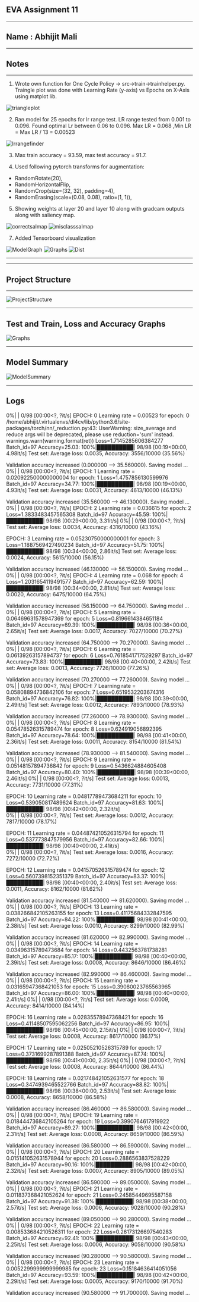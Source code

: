 ## EVA Assignment 11
----------------------
## Name : Abhijit Mali
----------------------
## Notes 
---------------------------------------------------------------------------------------------------------------------------
1. Wrote own function for One Cycle Policy -> src->train->trainhelper.py. Traingle plot was done with Learning Rate (y-axis) vs Epochs on X-Axis using matplot lib.

![triangleplot](https://github.com/csharpshooter/EVA/blob/master/A11/images/TrianglePlot.png)

2. Ran model for 25 epochs for lr range test. LR range tested from 0.001 to 0.096. Found optimal Lr between 0.06 to 0.096.
Max LR = 0.068 ,Min LR = Max LR / 13 = 0.00523

![lrrangefinder](https://github.com/csharpshooter/EVA/blob/master/A11/images/lrrangetestgraph.png)

3. Max train accuracy =  93.59, max test accuracy = 91.7.

4. Used following pytorch transforms for augmentation:
  *  RandomRotate(20),
  *  RandomHorizontalFlip,
  *  RandomCrop(size=(32, 32), padding=4),
  *  RandomErasing(scale=(0.08, 0.08), ratio=(1, 1)),
  
 5. Showing weights at layer 20 and layer 10 along with gradcam outputs along with saliency map.
  
 ![correctsalmap](https://github.com/csharpshooter/EVA/blob/master/A11/images/gradcam/correct_1.png)
 ![misclasssalmap](https://github.com/csharpshooter/EVA/blob/master/A11/images/gradcam/misclassifed_1.png)
 
 7. Added Tensorboard visualization

 ![ModelGraph](https://github.com/csharpshooter/EVA/blob/master/A11/images/ModelGraphTensorBoard.png)
 ![Graphs](https://github.com/csharpshooter/EVA/blob/master/A11/images/TensorBoardGraphs.png)
 ![Dist](https://github.com/csharpshooter/EVA/blob/master/A11/images/TensorBoardDistribution.png)
    
---------------------------------------------------------------------------------------------------------------------------

---------------------------------------------------------------------------------------------------------------------------
## Project Structure
--------------------

![ProjectStructure](https://github.com/csharpshooter/EVA/blob/master/A11/images/projectstructure.png)

---------------------------------------------------------------------------------------------------------------------------
## Test and Train, Loss and Accuracy Graphs

![Graphs](https://github.com/csharpshooter/EVA/blob/master/A11/images/traintestgraphs.png)

---------------------------------------------------------------------------------------------------------------------------
## Model Summary

![ModelSummary](https://github.com/csharpshooter/EVA/blob/master/A11/images/modelsummary.png)

---------------------------------------------------------------------------------------------------------------------------
## Logs
0%|          | 0/98 [00:00<?, ?it/s]
EPOCH: 0
Learning rate = 0.00523  for epoch:  0
/home/abhijit/.virtualenvs/dl4cv/lib/python3.6/site-packages/torch/nn/_reduction.py:43: UserWarning: size_average and reduce args will be deprecated, please use reduction='sum' instead.
  warnings.warn(warning.format(ret))
Loss=1.7145285606384277 Batch_id=97 Accuracy=25.03: 100%|██████████| 98/98 [00:19<00:00,  4.98it/s]
Test set: Average loss: 0.0035, Accuracy: 3556/10000 (35.56%)

Validation accuracy increased (0.000000 --> 35.560000).  Saving model ...
  0%|          | 0/98 [00:00<?, ?it/s]
EPOCH: 1
Learning rate = 0.020922500000000004  for epoch:  1
Loss=1.4757856130599976 Batch_id=97 Accuracy=34.77: 100%|██████████| 98/98 [00:19<00:00,  4.93it/s]
Test set: Average loss: 0.0031, Accuracy: 4613/10000 (46.13%)

Validation accuracy increased (35.560000 --> 46.130000).  Saving model ...
  0%|          | 0/98 [00:00<?, ?it/s]
EPOCH: 2
Learning rate = 0.036615  for epoch:  2
Loss=1.3833483457565308 Batch_id=97 Accuracy=45.59: 100%|██████████| 98/98 [00:29<00:00,  3.31it/s]
  0%|          | 0/98 [00:00<?, ?it/s]
Test set: Average loss: 0.0034, Accuracy: 4316/10000 (43.16%)

EPOCH: 3
Learning rate = 0.05230750000000001  for epoch:  3
Loss=1.1887569427490234 Batch_id=97 Accuracy=51.75: 100%|██████████| 98/98 [00:34<00:00,  2.86it/s]
Test set: Average loss: 0.0024, Accuracy: 5615/10000 (56.15%)

Validation accuracy increased (46.130000 --> 56.150000).  Saving model ...
  0%|          | 0/98 [00:00<?, ?it/s]
EPOCH: 4
Learning rate = 0.068  for epoch:  4
Loss=1.2031654119491577 Batch_id=97 Accuracy=62.59: 100%|██████████| 98/98 [00:34<00:00,  2.81it/s]
Test set: Average loss: 0.0020, Accuracy: 6475/10000 (64.75%)

Validation accuracy increased (56.150000 --> 64.750000).  Saving model ...
  0%|          | 0/98 [00:00<?, ?it/s]
EPOCH: 5
Learning rate = 0.06469631578947369  for epoch:  5
Loss=0.8196614384651184 Batch_id=97 Accuracy=69.39: 100%|██████████| 98/98 [00:36<00:00,  2.65it/s]
Test set: Average loss: 0.0017, Accuracy: 7027/10000 (70.27%)

Validation accuracy increased (64.750000 --> 70.270000).  Saving model ...
  0%|          | 0/98 [00:00<?, ?it/s]
EPOCH: 6
Learning rate = 0.06139263157894737  for epoch:  6
Loss=0.7618541717529297 Batch_id=97 Accuracy=73.83: 100%|██████████| 98/98 [00:40<00:00,  2.42it/s]
Test set: Average loss: 0.0013, Accuracy: 7726/10000 (77.26%)

Validation accuracy increased (70.270000 --> 77.260000).  Saving model ...
  0%|          | 0/98 [00:00<?, ?it/s]
EPOCH: 7
Learning rate = 0.05808894736842106  for epoch:  7
Loss=0.6519532203674316 Batch_id=97 Accuracy=76.82: 100%|██████████| 98/98 [00:39<00:00,  2.49it/s]
Test set: Average loss: 0.0012, Accuracy: 7893/10000 (78.93%)

Validation accuracy increased (77.260000 --> 78.930000).  Saving model ...
  0%|          | 0/98 [00:00<?, ?it/s]
EPOCH: 8
Learning rate = 0.05478526315789474  for epoch:  8
Loss=0.624919056892395 Batch_id=97 Accuracy=78.64: 100%|██████████| 98/98 [00:41<00:00,  2.36it/s] 
Test set: Average loss: 0.0011, Accuracy: 8154/10000 (81.54%)

Validation accuracy increased (78.930000 --> 81.540000).  Saving model ...
  0%|          | 0/98 [00:00<?, ?it/s]
EPOCH: 9
Learning rate = 0.05148157894736842  for epoch:  9
Loss=0.5436624884605408 Batch_id=97 Accuracy=80.40: 100%|██████████| 98/98 [00:39<00:00,  2.46it/s] 
  0%|          | 0/98 [00:00<?, ?it/s]
Test set: Average loss: 0.0013, Accuracy: 7731/10000 (77.31%)

EPOCH: 10
Learning rate = 0.04817789473684211  for epoch:  10
Loss=0.539050817489624 Batch_id=97 Accuracy=81.63: 100%|██████████| 98/98 [00:42<00:00,  2.32it/s]  
  0%|          | 0/98 [00:00<?, ?it/s]
Test set: Average loss: 0.0012, Accuracy: 7817/10000 (78.17%)

EPOCH: 11
Learning rate = 0.044874210526315794  for epoch:  11
Loss=0.537773847579956 Batch_id=97 Accuracy=82.66: 100%|██████████| 98/98 [00:40<00:00,  2.41it/s]  
  0%|          | 0/98 [00:00<?, ?it/s]
Test set: Average loss: 0.0016, Accuracy: 7272/10000 (72.72%)

EPOCH: 12
Learning rate = 0.041570526315789474  for epoch:  12
Loss=0.5607398152351379 Batch_id=97 Accuracy=83.37: 100%|██████████| 98/98 [00:40<00:00,  2.40it/s] 
Test set: Average loss: 0.0011, Accuracy: 8162/10000 (81.62%)

Validation accuracy increased (81.540000 --> 81.620000).  Saving model ...
  0%|          | 0/98 [00:00<?, ?it/s]
EPOCH: 13
Learning rate = 0.038266842105263155  for epoch:  13
Loss=0.41175684332847595 Batch_id=97 Accuracy=84.22: 100%|██████████| 98/98 [00:41<00:00,  2.38it/s]
Test set: Average loss: 0.0010, Accuracy: 8299/10000 (82.99%)

Validation accuracy increased (81.620000 --> 82.990000).  Saving model ...
  0%|          | 0/98 [00:00<?, ?it/s]
EPOCH: 14
Learning rate = 0.03496315789473684  for epoch:  14
Loss=0.4432563781738281 Batch_id=97 Accuracy=85.17: 100%|██████████| 98/98 [00:40<00:00,  2.39it/s] 
Test set: Average loss: 0.0008, Accuracy: 8646/10000 (86.46%)

Validation accuracy increased (82.990000 --> 86.460000).  Saving model ...
  0%|          | 0/98 [00:00<?, ?it/s]
EPOCH: 15
Learning rate = 0.03165947368421053  for epoch:  15
Loss=0.39080023765563965 Batch_id=97 Accuracy=86.00: 100%|██████████| 98/98 [00:40<00:00,  2.41it/s]
  0%|          | 0/98 [00:00<?, ?it/s]
Test set: Average loss: 0.0009, Accuracy: 8414/10000 (84.14%)

EPOCH: 16
Learning rate = 0.02835578947368421  for epoch:  16
Loss=0.41148507595062256 Batch_id=97 Accuracy=86.95: 100%|██████████| 98/98 [00:45<00:00,  2.15it/s]
  0%|          | 0/98 [00:00<?, ?it/s]
Test set: Average loss: 0.0008, Accuracy: 8617/10000 (86.17%)

EPOCH: 17
Learning rate = 0.02505210526315789  for epoch:  17
Loss=0.3731699287891388 Batch_id=97 Accuracy=87.74: 100%|██████████| 98/98 [00:41<00:00,  2.35it/s] 
  0%|          | 0/98 [00:00<?, ?it/s]
Test set: Average loss: 0.0008, Accuracy: 8644/10000 (86.44%)

EPOCH: 18
Learning rate = 0.021748421052631577  for epoch:  18
Loss=0.3474939465522766 Batch_id=97 Accuracy=88.82: 100%|██████████| 98/98 [00:38<00:00,  2.53it/s] 
Test set: Average loss: 0.0008, Accuracy: 8658/10000 (86.58%)

Validation accuracy increased (86.460000 --> 86.580000).  Saving model ...
  0%|          | 0/98 [00:00<?, ?it/s]
EPOCH: 19
Learning rate = 0.018444736842105264  for epoch:  19
Loss=0.3990764617919922 Batch_id=97 Accuracy=89.27: 100%|██████████| 98/98 [00:42<00:00,  2.31it/s] 
Test set: Average loss: 0.0008, Accuracy: 8659/10000 (86.59%)

Validation accuracy increased (86.580000 --> 86.590000).  Saving model ...
  0%|          | 0/98 [00:00<?, ?it/s]
EPOCH: 20
Learning rate = 0.015141052631578944  for epoch:  20
Loss=0.2886563837528229 Batch_id=97 Accuracy=90.16: 100%|██████████| 98/98 [00:42<00:00,  2.32it/s] 
Test set: Average loss: 0.0007, Accuracy: 8905/10000 (89.05%)

Validation accuracy increased (86.590000 --> 89.050000).  Saving model ...
  0%|          | 0/98 [00:00<?, ?it/s]
EPOCH: 21
Learning rate = 0.011837368421052624  for epoch:  21
Loss=0.24585449695587158 Batch_id=97 Accuracy=91.38: 100%|██████████| 98/98 [00:38<00:00,  2.57it/s]
Test set: Average loss: 0.0006, Accuracy: 9028/10000 (90.28%)

Validation accuracy increased (89.050000 --> 90.280000).  Saving model ...
  0%|          | 0/98 [00:00<?, ?it/s]
EPOCH: 22
Learning rate = 0.008533684210526311  for epoch:  22
Loss=0.26173126697540283 Batch_id=97 Accuracy=92.41: 100%|██████████| 98/98 [00:43<00:00,  2.25it/s]
Test set: Average loss: 0.0006, Accuracy: 9058/10000 (90.58%)

Validation accuracy increased (90.280000 --> 90.580000).  Saving model ...
  0%|          | 0/98 [00:00<?, ?it/s]
EPOCH: 23
Learning rate = 0.0052299999999999985  for epoch:  23
Loss=0.15184636414051056 Batch_id=97 Accuracy=93.59: 100%|██████████| 98/98 [00:42<00:00,  2.29it/s]
Test set: Average loss: 0.0005, Accuracy: 9170/10000 (91.70%)

Validation accuracy increased (90.580000 --> 91.700000).  Saving model ...
